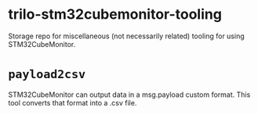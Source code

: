 # trilo-stm32cubemonitor-tooling

Storage repo for miscellaneous (not necessarily related) tooling for using STM32CubeMonitor.

# `payload2csv`
STM32CubeMonitor can output data in a msg.payload custom format. This tool converts that format into a .csv file.
